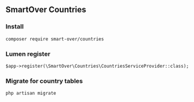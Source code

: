 ## SmartOver Countries

### Install

```
composer require smart-over/countries
```

### Lumen register
```
$app->register(\SmartOver\Countries\CountriesServiceProvider::class);
```

### Migrate for country tables
```
php artisan migrate
```